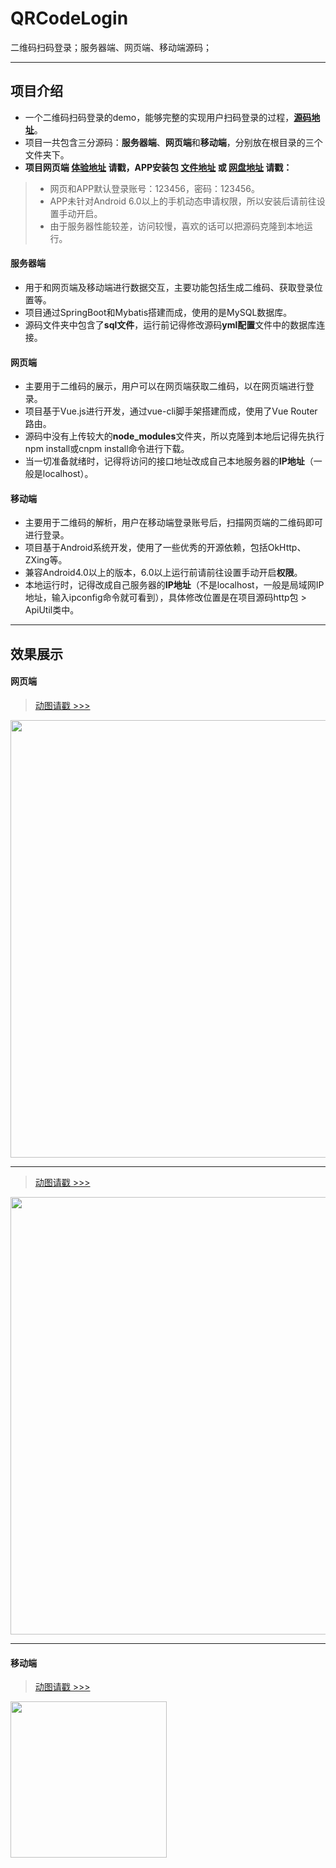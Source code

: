 # QRCodeLogin
二维码扫码登录；服务器端、网页端、移动端源码；

----
## 项目介绍
- 一个二维码扫码登录的demo，能够完整的实现用户扫码登录的过程，[**源码地址**](https://github.com/HeyJC/QRCodeLogin)。
- 项目一共包含三分源码：**服务器端**、**网页端**和**移动端**，分别放在根目录的三个文件夹下。
- **项目网页端 [体验地址](http://github.trunch.cn/) 请戳，APP安装包 [文件地址](http://res.trunch.cn/auth/auth.apk) 或 [网盘地址](https://pan.baidu.com/s/1Q76TcKfwkvH2czYfTYrqJg) 请戳：**
> - 网页和APP默认登录账号：123456，密码：123456。
> - APP未针对Android 6.0以上的手机动态申请权限，所以安装后请前往设置手动开启。
> - 由于服务器性能较差，访问较慢，喜欢的话可以把源码克隆到本地运行。
#### 服务器端
- 用于和网页端及移动端进行数据交互，主要功能包括生成二维码、获取登录位置等。
- 项目通过SpringBoot和Mybatis搭建而成，使用的是MySQL数据库。
- 源码文件夹中包含了**sql文件**，运行前记得修改源码**yml配置**文件中的数据库连接。
#### 网页端
- 主要用于二维码的展示，用户可以在网页端获取二维码，以在网页端进行登录。
- 项目基于Vue.js进行开发，通过vue-cli脚手架搭建而成，使用了Vue Router路由。
- 源码中没有上传较大的**node_modules**文件夹，所以克隆到本地后记得先执行npm install或cnpm install命令进行下载。
- 当一切准备就绪时，记得将访问的接口地址改成自己本地服务器的**IP地址**（一般是localhost）。
#### 移动端
- 主要用于二维码的解析，用户在移动端登录账号后，扫描网页端的二维码即可进行登录。
- 项目基于Android系统开发，使用了一些优秀的开源依赖，包括OkHttp、ZXing等。
- 兼容Android4.0以上的版本，6.0以上运行前请前往设置手动开启**权限**。
- 本地运行时，记得改成自己服务器的**IP地址**（不是localhost，一般是局域网IP地址，输入ipconfig命令就可看到），具体修改位置是在项目源码http包 > ApiUtil类中。

---
## 效果展示
#### 网页端
> [动图请戳 >>>](https://upload-images.jianshu.io/upload_images/15955542-895dd1e14847420a.gif) 
<img src="https://github.com/HeyJC/Images/blob/master/web-loadcode.gif?raw=true" width="700" align=center />

---
> [动图请戳 >>>](https://upload-images.jianshu.io/upload_images/15955542-73b9422c0d2c63fd.gif) 
<img src="https://github.com/HeyJC/Images/blob/master/web-scancode.gif?raw=true" width="700" align=center />

---
#### 移动端
> [动图请戳 >>>](https://upload-images.jianshu.io/upload_images/15955542-ae1898781a012dfd.gif) 
<img src="https://github.com/HeyJC/Images/blob/master/app-scancode.gif?raw=true" width="250" align=center />

